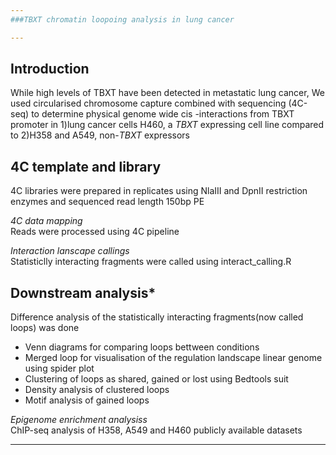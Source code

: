 ```yaml
---
###TBXT chromatin loopoing analysis in lung cancer  

---
```



## Introduction
While high levels of TBXT have been detected in metastatic lung cancer, 
We used circularised chromosome capture combined with sequencing (4C-seq) to determine physical  genome wide cis -interactions from TBXT promoter in 
1)lung cancer cells H460, a *TBXT* expressing cell line compared to 
2)H358 and A549, non-*TBXT* expressors  


## 4C template and library
4C libraries were prepared in replicates using NlaIII and DpnII restriction enzymes and sequenced read length 150bp PE

*4C data mapping*  
Reads were processed using 4C pipeline  

*Interaction lanscape callings*  
Statisticlly interacting fragments were called using interact_calling.R
 
## Downstream analysis*  
Difference analysis of the statistically interacting fragments(now called loops) was done
 - Venn diagrams for comparing loops bettween conditions
 - Merged loop for visualisation of the regulation landscape linear genome using spider plot
 - Clustering of loops as shared, gained or lost using Bedtools suit
 - Density analysis of clustered loops
 - Motif analysis of gained loops
 
 *Epigenome enrichment analysiss*  
 ChIP-seq analysis of H358, A549 and H460 publicly available datasets
<hr>
